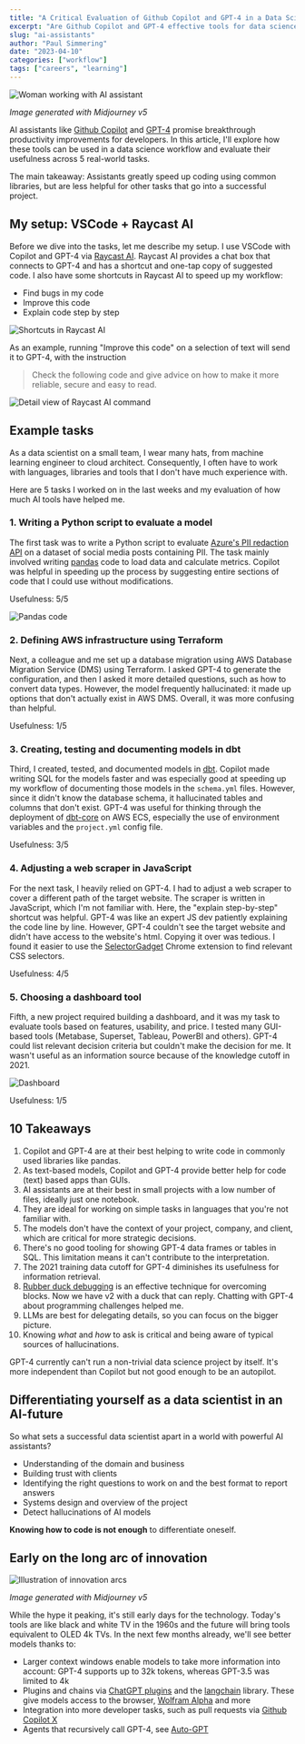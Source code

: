 ```yaml
---
title: "A Critical Evaluation of Github Copilot and GPT-4 in a Data Science Workflow"
excerpt: "Are Github Copilot and GPT-4 effective tools for data science workflow? This article provides a critical evaluation of their potential across five real-world tasks. Read on for my assessment of what skills set data scientists apart in an AI future."
slug: "ai-assistants"
author: "Paul Simmering"
date: "2023-04-10"
categories: ["workflow"]
tags: ["careers", "learning"]
---
```


![Woman working with AI assistant](featured.png)

*Image generated with Midjourney v5*

AI assistants like [Github Copilot](https://github.com/features/copilot) and [GPT-4](https://openai.com/product/gpt-4) promise breakthrough productivity improvements for developers. In this article, I'll explore how these tools can be used in a data science workflow and evaluate their usefulness across 5 real-world tasks.

The main takeaway: Assistants greatly speed up coding using common libraries, but are less helpful for other tasks that go into a successful project.

## My setup: VSCode + Raycast AI

Before we dive into the tasks, let me describe my setup. I use VSCode with Copilot and GPT-4 via [Raycast AI](https://www.raycast.com/ai). Raycast AI provides a chat box that connects to GPT-4 and has a shortcut and one-tap copy of suggested code. I also have some shortcuts in Raycast AI to speed up my workflow:

- Find bugs in my code
- Improve this code
- Explain code step by step

![Shortcuts in Raycast AI](raycast_commands.png)

As an example, running "Improve this code" on a selection of text will send it to GPT-4, with the instruction

> Check the following code and give advice on how to make it more reliable, secure and easy to read.

![Detail view of Raycast AI command](raycast_command_detail.png)

## Example tasks

As a data scientist on a small team, I wear many hats, from machine learning engineer to cloud architect. Consequently, I often have to work with languages, libraries and tools that  I don't have much experience with.

Here are 5 tasks I worked on in the last weeks and my evaluation of how much AI tools have helped me.

### 1. Writing a Python script to evaluate a model

The first task was to write a Python script to evaluate [Azure's PII redaction API](https://learn.microsoft.com/en-us/azure/cognitive-services/language-service/personally-identifiable-information/how-to-call) on a dataset of social media posts containing PII. The task mainly involved writing [pandas](https://pandas.pydata.org) code to load data and calculate metrics. Copilot was helpful in speeding up the process by suggesting entire sections of code that I could use without modifications.

Usefulness: 5/5

![Pandas code](pandas.png)

### 2. Defining AWS infrastructure using Terraform

Next, a colleague and me set up a database migration using AWS Database Migration Service (DMS) using Terraform. I asked GPT-4 to generate the configuration, and then I asked it more detailed questions, such as how to convert data types. However, the model frequently hallucinated: it made up options that don't actually exist in AWS DMS. Overall, it was more confusing than helpful.

Usefulness: 1/5

### 3. Creating, testing and documenting models in dbt

Third, I created, tested, and documented models in [dbt](https://www.getdbt.com). Copilot made writing SQL for the models faster and was especially good at speeding up my workflow of documenting those models in the `schema.yml` files. However, since it didn't know the database schema, it hallucinated tables and columns that don't exist. GPT-4 was useful for thinking through the deployment of [dbt-core](https://github.com/dbt-labs/dbt-core) on AWS ECS, especially the use of environment variables and the `project.yml` config file.

Usefulness: 3/5

### 4. Adjusting a web scraper in JavaScript

For the next task, I heavily relied on GPT-4. I had to adjust a web scraper to cover a different path of the target website. The scraper is written in JavaScript, which I'm not familiar with. Here, the "explain step-by-step" shortcut was helpful. GPT-4 was like an expert JS dev patiently explaining the code line by line. However, GPT-4 couldn't see the target website and didn't have access to the website's html. Copying it over was tedious. I found it easier to use the [SelectorGadget](https://chrome.google.com/webstore/detail/selectorgadget/mhjhnkcfbdhnjickkkdbjoemdmbfginb?hl=de) Chrome extension to find relevant CSS selectors.

Usefulness: 4/5

### 5. Choosing a dashboard tool

Fifth, a new project required building a dashboard, and it was my task to evaluate tools based on features, usability, and price. I tested many GUI-based tools (Metabase, Superset, Tableau, PowerBI and others). GPT-4 could list relevant decision criteria but couldn't make the decision for me. It wasn't useful as an information source because of the knowledge cutoff in 2021.

![Dashboard](dashboard.png)

Usefulness: 1/5

## 10 Takeaways

1. Copilot and GPT-4 are at their best helping to write code in commonly used libraries like pandas.
2. As text-based models, Copilot and GPT-4 provide better help for code (text) based apps than GUIs.
3. AI assistants are at their best in small projects with a low number of files, ideally just one notebook.
4. They are ideal for working on simple tasks in languages that you're not familiar with.
5. The models don't have the context of your project, company, and client, which are critical for more strategic decisions.
6. There's no good tooling for showing GPT-4 data frames or tables in SQL. This limitation means it can't contribute to the interpretation.
7. The 2021 training data cutoff for GPT-4 diminishes its usefulness for information retrieval.
8. [Rubber duck debugging](https://en.wikipedia.org/wiki/Rubber_duck_debugging) is an effective technique for overcoming blocks. Now we have v2 with a duck that can reply. Chatting with GPT-4 about programming challenges helped me.
9. LLMs are best for delegating details, so you can focus on the bigger picture.
10. Knowing *what* and *how* to ask is critical and being aware of typical sources of hallucinations.

GPT-4 currently can't run a non-trivial data science project by itself. It's more independent than Copilot but not good enough to be an autopilot.

## Differentiating yourself as a data scientist in an AI-future

So what sets a successful data scientist apart in a world with powerful AI assistants?

- Understanding of the domain and business
- Building trust with clients
- Identifying the right questions to work on and the best format to report answers
- Systems design and overview of the project
- Detect hallucinations of AI models

**Knowing how to code is not enough** to differentiate oneself.

## Early on the long arc of innovation

![Illustration of innovation arcs](arcs.png)

*Image generated with Midjourney v5*

While the hype it peaking, it's still early days for the technology. Today's tools are like black and white TV in the 1960s and the future will bring tools equivalent to OLED 4k TVs. In the next few months already, we'll see better models thanks to:

- Larger context windows enable models to take more information into account: GPT-4 supports up to 32k tokens, whereas GPT-3.5 was limited to 4k
- Plugins and chains via [ChatGPT plugins](https://openai.com/blog/chatgpt-plugins) and the [langchain](https://github.com/hwchase17/langchain) library. These give models access to the browser, [Wolfram Alpha](https://writings.stephenwolfram.com/2023/03/chatgpt-gets-its-wolfram-superpowers/) and more
- Integration into more developer tasks, such as pull requests via [Github Copilot X](https://github.com/features/preview/copilot-x)
- Agents that recursively call GPT-4, see [Auto-GPT](https://github.com/Torantulino/Auto-GPT)
